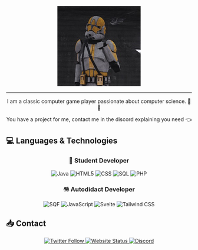 <div align="center">
    <img src="./content/picture/avatar.png" alt="Avatar">
</div>

---

<p align="center">I am a classic computer game player passionate about computer science. 👀🍕</p>

<p align="center">You have a project for me, contact me in the discord explaining you need 👈</p>

## 💻 Languages & Technologies


<h3 align="center"> 💼 Student Developer</h3>
<div align="center">

![Java](https://img.shields.io/badge/-Java-red?logo=java&logoColor=white&style=for-the-badge)
![HTML5](https://img.shields.io/badge/-HTML5-red?logo=html5&logoColor=white&style=for-the-badge)
![CSS](https://img.shields.io/badge/-CSS-blue?logo=css3&logoColor=white&style=for-the-badge)
![SQL](https://img.shields.io/badge/-SQL-blue?logo=mysql&logoColor=white&style=for-the-badge)
![PHP](https://img.shields.io/badge/-PHP-777BB4?logo=php&logoColor=white&style=for-the-badge)

</div>

<h3 align="center"> 🪅 Autodidact Developer </h3>
<div align="center">

![SQF](https://img.shields.io/badge/-SQF-66FF66?logo=sqf&logoColor=black&style=for-the-badge)
![JavaScript](https://img.shields.io/badge/-JavaScript-yellow?logo=javascript&logoColor=white&style=for-the-badge)
![Svelte](https://img.shields.io/badge/-Svelte-ff3e00?logo=svelte&logoColor=white&style=for-the-badge)
![Tailwind CSS](https://img.shields.io/badge/-Tailwind_CSS-06b6d4?logo=tailwind-css&logoColor=white&style=for-the-badge)

</div>

## 📥 Contact

<div align="center">
    <a href="https://twitter.com/Admors_">
        <img src="https://img.shields.io/badge/-Twitter-1DA1F2?logo=x&logoColor=white&style=for-the-badge" alt="Twitter Follow">
    </a>
    <a href="https://admors-srv.ovh">
        <img src="https://img.shields.io/website?up_message=Online&down_message=Offline&url=https%3A%2F%2Fadmors-srv.ovh&label=Website&style=for-the-badge&logoColor=white&logoWidth=20" alt="Website Status">
    </a>
    <a href="https://discordapp.com/users/334012117764014080">
        <img src="https://img.shields.io/badge/-Discord-7289DA?style=for-the-badge&logo=discord&logoColor=white&logoWidth=20" alt="Discord">
    </a>
</div>


